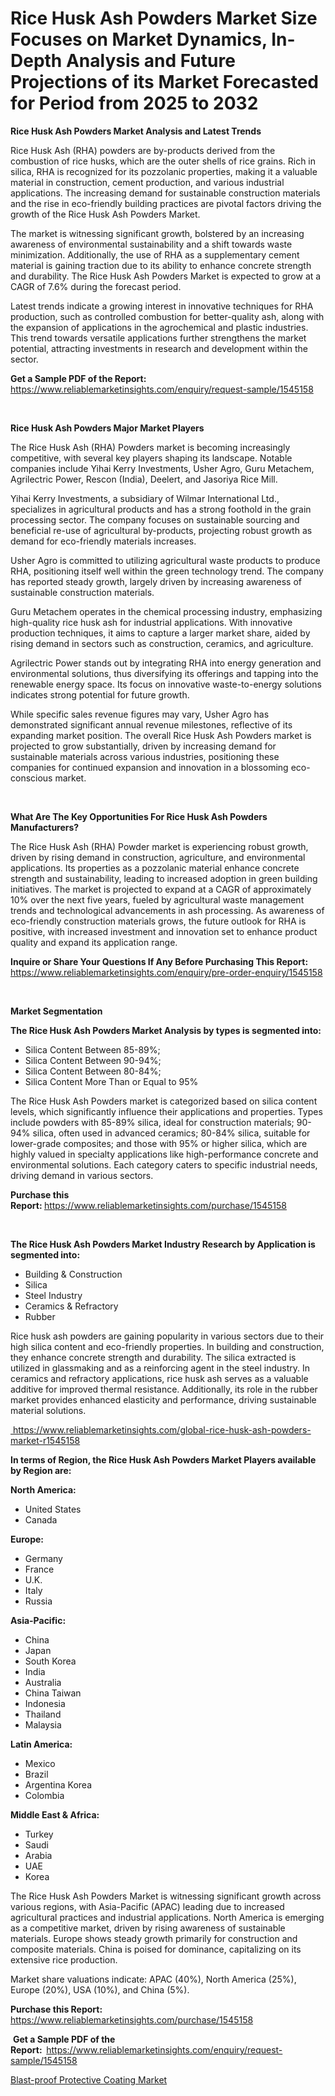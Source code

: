 <p><h1>Rice Husk Ash Powders Market Size Focuses on Market Dynamics, In-Depth Analysis and Future Projections of its Market Forecasted for Period from 2025 to 2032</h1></p><p><strong>Rice Husk Ash Powders Market Analysis and Latest Trends</strong></p>
<p><p>Rice Husk Ash (RHA) powders are by-products derived from the combustion of rice husks, which are the outer shells of rice grains. Rich in silica, RHA is recognized for its pozzolanic properties, making it a valuable material in construction, cement production, and various industrial applications. The increasing demand for sustainable construction materials and the rise in eco-friendly building practices are pivotal factors driving the growth of the Rice Husk Ash Powders Market.</p><p>The market is witnessing significant growth, bolstered by an increasing awareness of environmental sustainability and a shift towards waste minimization. Additionally, the use of RHA as a supplementary cement material is gaining traction due to its ability to enhance concrete strength and durability. The Rice Husk Ash Powders Market is expected to grow at a CAGR of 7.6% during the forecast period. </p><p>Latest trends indicate a growing interest in innovative techniques for RHA production, such as controlled combustion for better-quality ash, along with the expansion of applications in the agrochemical and plastic industries. This trend towards versatile applications further strengthens the market potential, attracting investments in research and development within the sector.</p></p>
<p><strong>Get a Sample PDF of the Report:&nbsp;</strong> <a href="https://www.reliablemarketinsights.com/enquiry/request-sample/1545158?utm_campaign=2943&utm_medium=2&utm_source=Github&utm_content=ia&utm_term=02042025&utm_id=rice-husk-ash-powders">https://www.reliablemarketinsights.com/enquiry/request-sample/1545158</a></p>
<p>&nbsp;</p>
<p><strong>Rice Husk Ash Powders Major Market Players</strong></p>
<p><p>The Rice Husk Ash (RHA) Powders market is becoming increasingly competitive, with several key players shaping its landscape. Notable companies include Yihai Kerry Investments, Usher Agro, Guru Metachem, Agrilectric Power, Rescon (India), Deelert, and Jasoriya Rice Mill. </p><p>Yihai Kerry Investments, a subsidiary of Wilmar International Ltd., specializes in agricultural products and has a strong foothold in the grain processing sector. The company focuses on sustainable sourcing and beneficial re-use of agricultural by-products, projecting robust growth as demand for eco-friendly materials increases.  </p><p>Usher Agro is committed to utilizing agricultural waste products to produce RHA, positioning itself well within the green technology trend. The company has reported steady growth, largely driven by increasing awareness of sustainable construction materials. </p><p>Guru Metachem operates in the chemical processing industry, emphasizing high-quality rice husk ash for industrial applications. With innovative production techniques, it aims to capture a larger market share, aided by rising demand in sectors such as construction, ceramics, and agriculture.</p><p>Agrilectric Power stands out by integrating RHA into energy generation and environmental solutions, thus diversifying its offerings and tapping into the renewable energy space. Its focus on innovative waste-to-energy solutions indicates strong potential for future growth. </p><p>While specific sales revenue figures may vary, Usher Agro has demonstrated significant annual revenue milestones, reflective of its expanding market position. The overall Rice Husk Ash Powders market is projected to grow substantially, driven by increasing demand for sustainable materials across various industries, positioning these companies for continued expansion and innovation in a blossoming eco-conscious market.</p></p>
<p>&nbsp;</p>
<p><strong>What Are The Key Opportunities For Rice Husk Ash Powders Manufacturers?</strong></p>
<p><p>The Rice Husk Ash (RHA) Powder market is experiencing robust growth, driven by rising demand in construction, agriculture, and environmental applications. Its properties as a pozzolanic material enhance concrete strength and sustainability, leading to increased adoption in green building initiatives. The market is projected to expand at a CAGR of approximately 10% over the next five years, fueled by agricultural waste management trends and technological advancements in ash processing. As awareness of eco-friendly construction materials grows, the future outlook for RHA is positive, with increased investment and innovation set to enhance product quality and expand its application range.</p></p>
<p><strong>Inquire or Share Your Questions If Any Before Purchasing This Report:</strong> <a href="https://www.reliablemarketinsights.com/enquiry/pre-order-enquiry/1545158?utm_campaign=2943&utm_medium=2&utm_source=Github&utm_content=ia&utm_term=02042025&utm_id=rice-husk-ash-powders">https://www.reliablemarketinsights.com/enquiry/pre-order-enquiry/1545158</a></p>
<p>&nbsp;</p>
<p><strong>Market Segmentation</strong></p>
<p><strong>The Rice Husk Ash Powders Market Analysis by types is segmented into:</strong></p>
<p><ul><li>Silica Content Between 85-89%;</li><li>Silica Content Between 90-94%;</li><li>Silica Content Between 80-84%;</li><li>Silica Content More Than or Equal to 95%</li></ul></p>
<p><p>The Rice Husk Ash Powders market is categorized based on silica content levels, which significantly influence their applications and properties. Types include powders with 85-89% silica, ideal for construction materials; 90-94% silica, often used in advanced ceramics; 80-84% silica, suitable for lower-grade composites; and those with 95% or higher silica, which are highly valued in specialty applications like high-performance concrete and environmental solutions. Each category caters to specific industrial needs, driving demand in various sectors.</p></p>
<p><strong>Purchase this Report:&nbsp;</strong><a href="https://www.reliablemarketinsights.com/purchase/1545158?utm_campaign=2943&utm_medium=2&utm_source=Github&utm_content=ia&utm_term=02042025&utm_id=rice-husk-ash-powders">https://www.reliablemarketinsights.com/purchase/1545158</a></p>
<p>&nbsp;</p>
<p><strong>The Rice Husk Ash Powders Market Industry Research by Application is segmented into:</strong></p>
<p><ul><li>Building & Construction</li><li>Silica</li><li>Steel Industry</li><li>Ceramics & Refractory</li><li>Rubber</li></ul></p>
<p><p>Rice husk ash powders are gaining popularity in various sectors due to their high silica content and eco-friendly properties. In building and construction, they enhance concrete strength and durability. The silica extracted is utilized in glassmaking and as a reinforcing agent in the steel industry. In ceramics and refractory applications, rice husk ash serves as a valuable additive for improved thermal resistance. Additionally, its role in the rubber market provides enhanced elasticity and performance, driving sustainable material solutions.</p></p>
<p><a href="https://www.reliablemarketinsights.com/global-rice-husk-ash-powders-market-r1545158?utm_campaign=2943&utm_medium=2&utm_source=Github&utm_content=ia&utm_term=02042025&utm_id=rice-husk-ash-powders">&nbsp;https://www.reliablemarketinsights.com/global-rice-husk-ash-powders-market-r1545158</a></p>
<p><strong>In terms of Region, the Rice Husk Ash Powders Market Players available by Region are:</strong></p>
<p>
    <p> <strong> North America: </strong>
        <ul>
            <li>United States</li>
            <li>Canada</li>
        </ul>
        </p> 
    <p> <strong> Europe: </strong>
        <ul>
            <li>Germany</li>
            <li>France</li>
            <li>U.K.</li>
            <li>Italy</li>
            <li>Russia</li>
        </ul>
        </p> 
    <p> <strong> Asia-Pacific: </strong>
        <ul>
            <li>China</li>
            <li>Japan</li>
            <li>South Korea</li>
            <li>India</li>
            <li>Australia</li>
            <li>China Taiwan</li>
            <li>Indonesia</li>
            <li>Thailand</li>
            <li>Malaysia</li>
        </ul>
        </p> 
    <p> <strong> Latin America: </strong>
        <ul>
            <li>Mexico</li>
            <li>Brazil</li>
            <li>Argentina Korea</li>
            <li>Colombia</li>
        </ul>
        </p> 
    <p> <strong> Middle East & Africa: </strong>
        <ul>
            <li>Turkey</li>
            <li>Saudi</li>
            <li>Arabia</li>
            <li>UAE</li>
            <li>Korea</li>
        </ul>
    </p>
    </p>
<p><p>The Rice Husk Ash Powders Market is witnessing significant growth across various regions, with Asia-Pacific (APAC) leading due to increased agricultural practices and industrial applications. North America is emerging as a competitive market, driven by rising awareness of sustainable materials. Europe shows steady growth primarily for construction and composite materials. China is poised for dominance, capitalizing on its extensive rice production. </p><p>Market share valuations indicate: APAC (40%), North America (25%), Europe (20%), USA (10%), and China (5%).</p></p>
<p><strong>Purchase this Report: </strong><a href="https://www.reliablemarketinsights.com/purchase/1545158?utm_campaign=2943&utm_medium=2&utm_source=Github&utm_content=ia&utm_term=02042025&utm_id=rice-husk-ash-powders">https://www.reliablemarketinsights.com/purchase/1545158</a></p>
<p>&nbsp;<strong>Get a Sample PDF of the Report:&nbsp;&nbsp;</strong><a href="https://www.reliablemarketinsights.com/enquiry/request-sample/1545158?utm_campaign=2943&utm_medium=2&utm_source=Github&utm_content=ia&utm_term=02042025&utm_id=rice-husk-ash-powders">https://www.reliablemarketinsights.com/enquiry/request-sample/1545158</a></p>
<p><strong></strong></p>
<p><p><a href="https://github.com/genayziben/Market-Research-Report-List-1/blob/main/blast-proof-protective-coating-market.md?utm_campaign=2943&utm_medium=2&utm_source=Github&utm_content=ia&utm_term=02042025&utm_id=rice-husk-ash-powders">Blast-proof Protective Coating Market</a></p></p>